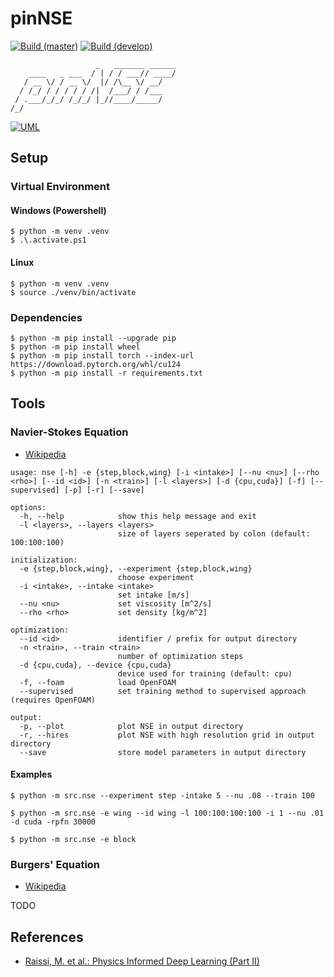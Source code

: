# pinNSE

[![Build (master)](https://github.com/s9latimm/inf-mp-aos/actions/workflows/master.yml/badge.svg?branch=master)](https://github.com/s9latimm/inf-mp-aos/actions/workflows/master.yml)
[![Build (develop)](https://github.com/s9latimm/inf-mp-aos/actions/workflows/delevop.yml/badge.svg?branch=develop)](https://github.com/s9latimm/inf-mp-aos/actions/workflows/delevop.yml)

```text
                   _   _______ ______
    ____   _ ___  / | / / ___// ____/
   / __ \/ / __ \/  |/ /\__ \/ __/   
  / /_/ / / / / / /|  /___/ / /___   
 / .___/_/_/ /_/_/ |_//____/_____/   
/_/                                  
```

[![UML](https://github.com/s9latimm/inf-mp-aos/releases/latest/download/classes.svg)](https://github.com/s9latimm/inf-mp-aos/releases/latest/download/classes.pdf)

## Setup

### Virtual Environment

#### Windows (Powershell)

```shell
$ python -m venv .venv
$ .\.activate.ps1
```


#### Linux

```shell
$ python -m venv .venv
$ source ./venv/bin/activate
```

### Dependencies

```shell
$ python -m pip install --upgrade pip
$ python -m pip install wheel
$ python -m pip install torch --index-url https://download.pytorch.org/whl/cu124
$ python -m pip install -r requirements.txt
```

## Tools

### Navier-Stokes Equation

- [Wikipedia](https://en.wikipedia.org/wiki/Navier%E2%80%93Stokes_equations#Incompressible_flow)

```
usage: nse [-h] -e {step,block,wing} [-i <intake>] [--nu <nu>] [--rho <rho>] [--id <id>] [-n <train>] [-l <layers>] [-d {cpu,cuda}] [-f] [--supervised] [-p] [-r] [--save]

options:
  -h, --help            show this help message and exit
  -l <layers>, --layers <layers>
                        size of layers seperated by colon (default: 100:100:100)

initialization:
  -e {step,block,wing}, --experiment {step,block,wing}
                        choose experiment
  -i <intake>, --intake <intake>
                        set intake [m/s]
  --nu <nu>             set viscosity [m^2/s]
  --rho <rho>           set density [kg/m^2]

optimization:
  --id <id>             identifier / prefix for output directory
  -n <train>, --train <train>
                        number of optimization steps
  -d {cpu,cuda}, --device {cpu,cuda}
                        device used for training (default: cpu)
  -f, --foam            load OpenFOAM
  --supervised          set training method to supervised approach (requires OpenFOAM)

output:
  -p, --plot            plot NSE in output directory
  -r, --hires           plot NSE with high resolution grid in output directory
  --save                store model parameters in output directory
```

#### Examples

```shell
$ python -m src.nse --experiment step -intake 5 --nu .08 --train 100
```

```shell
$ python -m src.nse -e wing --id wing -l 100:100:100:100 -i 1 --nu .01 -d cuda -rpfn 30000
```

```shell
$ python -m src.nse -e block
```

### Burgers' Equation

- [Wikipedia](https://en.wikipedia.org/wiki/Burgers%27_equation)

TODO

## References

- [Raissi, M. et al.: Physics Informed Deep Learning (Part II)](https://arxiv.org/pdf/1711.10566)
